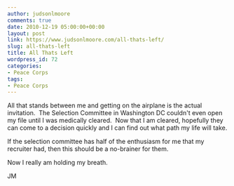 ```yaml
---
author: judsonlmoore
comments: true
date: 2010-12-19 05:00:00+00:00
layout: post
link: https://www.judsonlmoore.com/all-thats-left/
slug: all-thats-left
title: All Thats Left
wordpress_id: 72
categories:
- Peace Corps
tags:
- Peace Corps
---
```


All that stands between me and getting on the airplane is the actual invitation.  The Selection Committee in Washington DC couldn't even open my file until I was medically cleared.  Now that I am cleared, hopefully they can come to a decision quickly and I can find out what path my life will take.




If the selection committee has half of the enthusiasm for me that my recruiter had, then this should be a no-brainer for them.




Now I really am holding my breath.




JM
